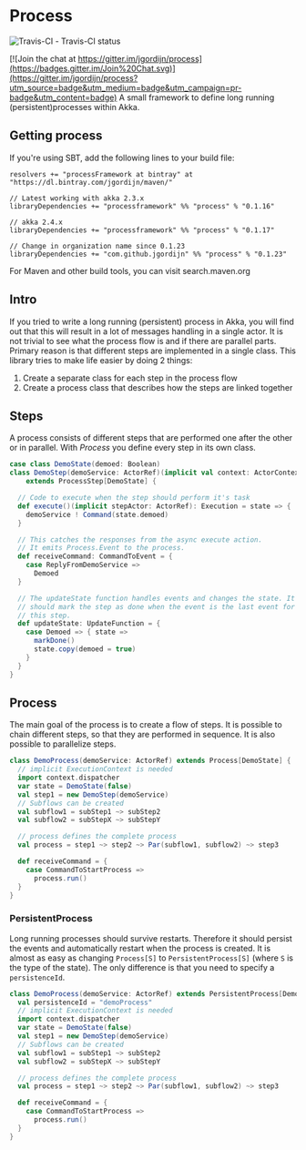 # Process

![Travis-CI](https://travis-ci.org/jgordijn/process.svg?branch=master) - Travis-CI status

[![Join the chat at https://gitter.im/jgordijn/process](https://badges.gitter.im/Join%20Chat.svg)](https://gitter.im/jgordijn/process?utm_source=badge&utm_medium=badge&utm_campaign=pr-badge&utm_content=badge)
A small framework to define long running (persistent)processes within Akka.

## Getting process
If you're using SBT, add the following lines to your build file:

```
resolvers += "processFramework at bintray" at "https://dl.bintray.com/jgordijn/maven/"

// Latest working with akka 2.3.x
libraryDependencies += "processframework" %% "process" % "0.1.16"

// akka 2.4.x
libraryDependencies += "processframework" %% "process" % "0.1.17"

// Change in organization name since 0.1.23
libraryDependencies += "com.github.jgordijn" %% "process" % "0.1.23"
```

For Maven and other build tools, you can visit search.maven.org

## Intro
If you tried to write a long running (persistent) process in Akka, you
will find out that this will result in a lot of messages handling in a
single actor. It is not trivial to see what the process flow is and if
there are parallel parts. Primary reason is that different steps are
implemented in a single class. This library tries to make life easier
by doing 2 things:

1. Create a separate class for each step in the process flow
2. Create a process class that describes how the steps are linked
together


## Steps
A process consists of different steps that are performed one after the
other or in parallel. With _Process_ you define every step in its own
class.

```scala
case class DemoState(demoed: Boolean)
class DemoStep(demoService: ActorRef)(implicit val context: ActorContext)
    extends ProcessStep[DemoState] {

  // Code to execute when the step should perform it's task
  def execute()(implicit stepActor: ActorRef): Execution = state => {
    demoService ! Command(state.demoed)
  }

  // This catches the responses from the async execute action.
  // It emits Process.Event to the process.
  def receiveCommand: CommandToEvent = {
    case ReplyFromDemoService =>
      Demoed
  }

  // The updateState function handles events and changes the state. It
  // should mark the step as done when the event is the last event for
  // this step.
  def updateState: UpdateFunction = {
    case Demoed => { state =>
      markDone()
      state.copy(demoed = true)
    }
  }
}
```


## Process
The main goal of the process is to create a flow of steps. It is
possible to chain different steps, so that they are performed in
sequence. It is also possible to parallelize steps.

```scala
class DemoProcess(demoService: ActorRef) extends Process[DemoState] {
  // implicit ExecutionContext is needed
  import context.dispatcher
  var state = DemoState(false)
  val step1 = new DemoStep(demoService)
  // Subflows can be created
  val subflow1 = subStep1 ~> subStep2
  val subflow2 = subStepX ~> subStepY

  // process defines the complete process
  val process = step1 ~> step2 ~> Par(subflow1, subflow2) ~> step3

  def receiveCommand = {
    case CommandToStartProcess =>
      process.run()
  }
}
```

### PersistentProcess
Long running processes should survive restarts. Therefore it should
persist the events and automatically restart when the process is
created. It is almost as easy as changing `Process[S]` to
`PersistentProcess[S]` (where `S` is the type of the state). The only
difference is that you need to specify a `persistenceId`.

```scala
class DemoProcess(demoService: ActorRef) extends PersistentProcess[DemoState] {
  val persistenceId = "demoProcess"
  // implicit ExecutionContext is needed
  import context.dispatcher
  var state = DemoState(false)
  val step1 = new DemoStep(demoService)
  // Subflows can be created
  val subflow1 = subStep1 ~> subStep2
  val subflow2 = subStepX ~> subStepY

  // process defines the complete process
  val process = step1 ~> step2 ~> Par(subflow1, subflow2) ~> step3

  def receiveCommand = {
    case CommandToStartProcess =>
      process.run()
  }
}
```

